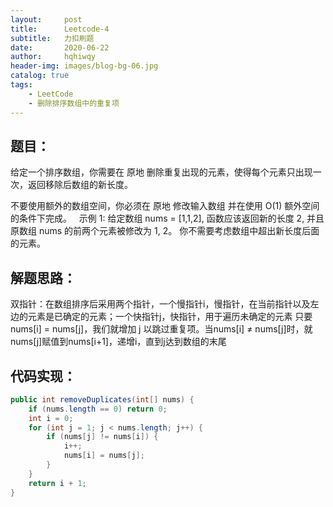 ```yaml
---
layout:     post
title:      Leetcode-4
subtitle:   力扣刷题
date:       2020-06-22
author:     hqhiwqy
header-img: images/blog-bg-06.jpg
catalog: true
tags:
    - LeetCode
    - 删除排序数组中的重复项 
---
```


题目：
---
给定一个排序数组，你需要在 原地 删除重复出现的元素，使得每个元素只出现一次，返回移除后数组的新长度。

不要使用额外的数组空间，你必须在 原地 修改输入数组 并在使用 O(1) 额外空间的条件下完成。
 
示例 1:
给定数组 nums = [1,1,2], 
函数应该返回新的长度 2, 并且原数组 nums 的前两个元素被修改为 1, 2。 
你不需要考虑数组中超出新长度后面的元素。

解题思路：
----
双指针：在数组排序后采用两个指针，一个慢指针i，慢指针，在当前指针以及左边的元素是已确定的元素；一个快指针j，快指针，用于遍历未确定的元素
只要 nums[i] = nums[j]，我们就增加 j 以跳过重复项。当nums[i] ≠ nums[j]时，就nums[j]赋值到nums[i+1]，递增i，直到j达到数组的末尾

代码实现：
----
````java
public int removeDuplicates(int[] nums) {
    if (nums.length == 0) return 0;
    int i = 0;
    for (int j = 1; j < nums.length; j++) {
        if (nums[j] != nums[i]) {
            i++;
            nums[i] = nums[j];
        }
    }
    return i + 1;
}
````

